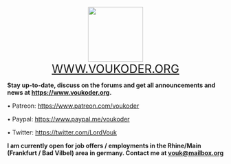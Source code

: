 <p align="center"><img src="https://www.voukoder.org/__resources/logo128.png" width="128" height="128">
<br><a href="https://www.voukoder.org" style="font-size:20pt;">WWW.VOUKODER.ORG</a></p>

**Stay up-to-date, discuss on the forums and get all announcements and news at https://www.voukoder.org.**

&bull; Patreon: https://www.patreon.com/voukoder

&bull; Paypal: https://www.paypal.me/voukoder

&bull; Twitter: https://twitter.com/LordVouk

**I am currently open for job offers / employments in the Rhine/Main (Frankfurt / Bad Vilbel) area in germany. Contact me at vouk@mailbox.org**
